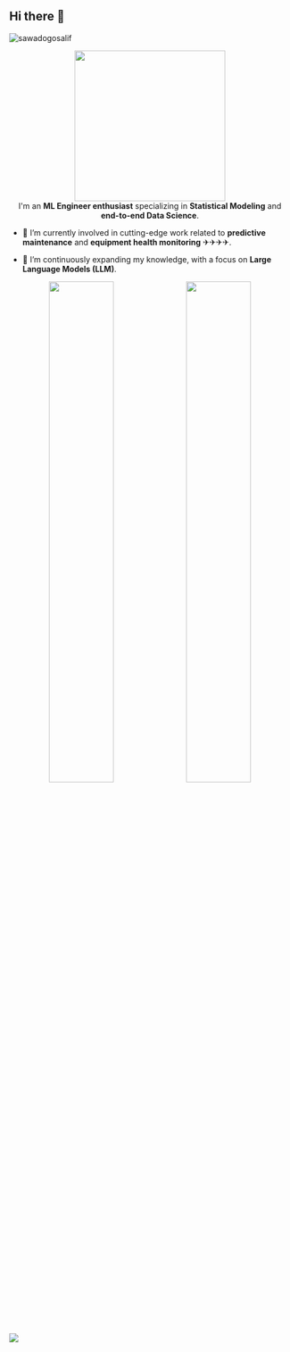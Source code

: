 ## Hi there 👋



<p align="left"> <img src="https://komarev.com/ghpvc/?username=sawadogosalif&label=Profile%20views&color=0e75b6&style=flat" alt="sawadogosalif" /> </p>

<p align="center">
    <img width="270" src="https://www.kindpng.com/picc/m/296-2961034_master-setup-data-center-hd-png-download.png"/><br>
    I'm an <b>ML Engineer enthusiast</b> specializing in <b>Statistical Modeling</b> and <b>end-to-end Data Science</b>.
      
- 🔭 I’m currently involved in cutting-edge work related to <b>predictive maintenance</b> and <b>equipment health monitoring</b> ✈✈✈✈.
      
- 🌱 I’m continuously expanding my knowledge, with a focus on <b>Large Language Models (LLM)</b>.
</p>


<p align="center">
  <img width="48%" src="https://github-readme-stats.vercel.app/api?username=sawadogosalif&show_icons=true&theme=tokyonight" />
  <img width="48%" src="https://github-readme-streak-stats.herokuapp.com/?user=sawadogosalif&theme=tokyonight" />
</p>

[<img src="https://img.shields.io/badge/Gmail-salif.sawadogo.pro@gmail.com-informational?style=for-the-badge&labelColor=black&logo=gmail&logoColor=29bb89&&color=29bb89"/>][gmail]

[gmail]: mailto:salif.sawadogo.pro@gmail.com
